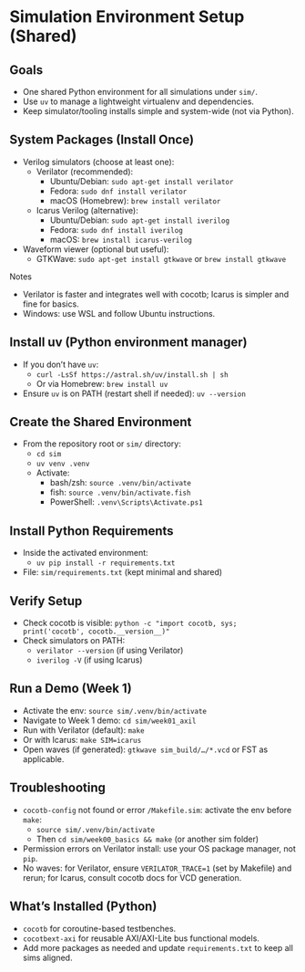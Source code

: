 # Simulation Environment Setup (Shared)

## Goals
- One shared Python environment for all simulations under `sim/`.
- Use `uv` to manage a lightweight virtualenv and dependencies.
- Keep simulator/tooling installs simple and system-wide (not via Python).

## System Packages (Install Once)
- Verilog simulators (choose at least one):
  - Verilator (recommended):
    - Ubuntu/Debian: `sudo apt-get install verilator`
    - Fedora: `sudo dnf install verilator`
    - macOS (Homebrew): `brew install verilator`
  - Icarus Verilog (alternative):
    - Ubuntu/Debian: `sudo apt-get install iverilog`
    - Fedora: `sudo dnf install iverilog`
    - macOS: `brew install icarus-verilog`
- Waveform viewer (optional but useful):
  - GTKWave: `sudo apt-get install gtkwave` or `brew install gtkwave`

Notes
- Verilator is faster and integrates well with cocotb; Icarus is simpler and fine for basics.
- Windows: use WSL and follow Ubuntu instructions.

## Install uv (Python environment manager)
- If you don’t have `uv`:
  - `curl -LsSf https://astral.sh/uv/install.sh | sh`
  - Or via Homebrew: `brew install uv`
- Ensure `uv` is on PATH (restart shell if needed): `uv --version`

## Create the Shared Environment
- From the repository root or `sim/` directory:
  - `cd sim`
  - `uv venv .venv`
  - Activate:
    - bash/zsh: `source .venv/bin/activate`
    - fish: `source .venv/bin/activate.fish`
    - PowerShell: `.venv\Scripts\Activate.ps1`

## Install Python Requirements
- Inside the activated environment:
  - `uv pip install -r requirements.txt`
- File: `sim/requirements.txt` (kept minimal and shared)

## Verify Setup
- Check cocotb is visible: `python -c "import cocotb, sys; print('cocotb', cocotb.__version__)"`
- Check simulators on PATH:
  - `verilator --version` (if using Verilator)
  - `iverilog -V` (if using Icarus)

## Run a Demo (Week 1)
- Activate the env: `source sim/.venv/bin/activate`
- Navigate to Week 1 demo: `cd sim/week01_axil`
- Run with Verilator (default): `make`
- Or with Icarus: `make SIM=icarus`
- Open waves (if generated): `gtkwave sim_build/…/*.vcd` or FST as applicable.

## Troubleshooting
- `cocotb-config` not found or error `/Makefile.sim`: activate the env before `make`:
  - `source sim/.venv/bin/activate`
  - Then `cd sim/week00_basics && make` (or another sim folder)
- Permission errors on Verilator install: use your OS package manager, not `pip`.
- No waves: for Verilator, ensure `VERILATOR_TRACE=1` (set by Makefile) and rerun; for Icarus, consult cocotb docs for VCD generation.

## What’s Installed (Python)
- `cocotb` for coroutine-based testbenches.
- `cocotbext-axi` for reusable AXI/AXI-Lite bus functional models.
- Add more packages as needed and update `requirements.txt` to keep all sims aligned.
